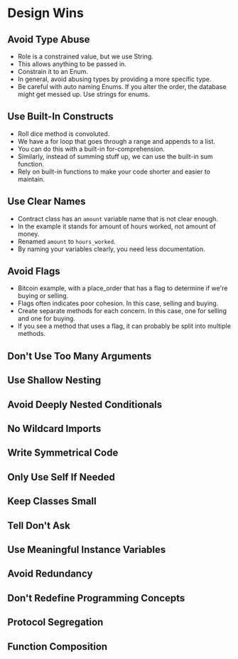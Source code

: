 # Design Wins

## Avoid Type Abuse

* Role is a constrained value, but we use String.
* This allows anything to be passed in.
* Constrain it to an Enum.
* In general, avoid abusing types by providing a more specific type.
* Be careful with auto naming Enums. If you alter the order, the database might get messed up. Use strings for enums.

## Use Built-In Constructs

* Roll dice method is convoluted.
* We have a for loop that goes through a range and appends to a list.
* You can do this with a built-in for-comprehension.
* Similarly, instead of summing stuff up, we can use the built-in sum function.
* Rely on built-in functions to make your code shorter and easier to maintain.

## Use Clear Names

* Contract class has an `amount` variable name that is not clear enough.
* In the example it stands for amount of hours worked, not amount of money.
* Renamed `amount` to `hours_worked`.
* By naming your variables clearly, you need less documentation.

## Avoid Flags

* Bitcoin example, with a place_order that has a flag to determine if we're buying or selling.
* Flags often indicates poor cohesion. In this case, selling and buying.
* Create separate methods for each concern. In this case, one for selling and one for buying.
* If you see a method that uses a flag, it can probably be split into multiple methods.

## Don't Use Too Many Arguments

## Use Shallow Nesting

## Avoid Deeply Nested Conditionals

## No Wildcard Imports

## Write Symmetrical Code

## Only Use Self If Needed

## Keep Classes Small

## Tell Don't Ask

## Use Meaningful Instance Variables

## Avoid Redundancy

## Don't Redefine Programming Concepts

## Protocol Segregation

## Function Composition


